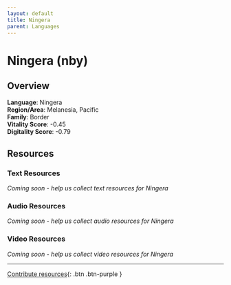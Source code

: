 ```yaml
---
layout: default
title: Ningera
parent: Languages
---
```


# Ningera (nby)

## Overview

**Language**: Ningera  
**Region/Area**: Melanesia, Pacific  
**Family**: Border  
**Vitality Score**: -0.45  
**Digitality Score**: -0.79  

## Resources

### Text Resources
*Coming soon - help us collect text resources for Ningera*

### Audio Resources
*Coming soon - help us collect audio resources for Ningera*

### Video Resources
*Coming soon - help us collect video resources for Ningera*

---

[Contribute resources](https://fairtrain.github.io/){: .btn .btn-purple }
